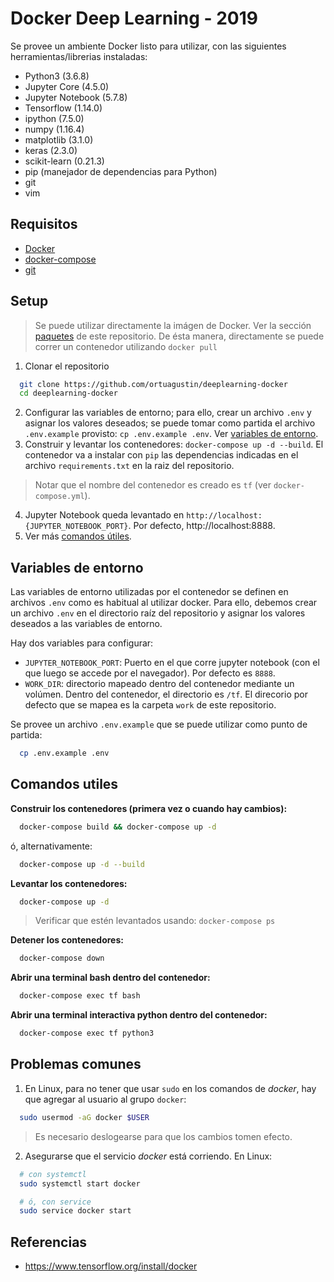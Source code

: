 # Docker Deep Learning - 2019

Se provee un ambiente Docker listo para utilizar, con las siguientes herramientas/librerias instaladas:
  - Python3 (3.6.8)
  - Jupyter Core (4.5.0)
  - Jupyter Notebook (5.7.8)
  - Tensorflow (1.14.0)
  - ipython (7.5.0)
  - numpy (1.16.4)
  - matplotlib (3.1.0)
  - keras (2.3.0)
  - scikit-learn (0.21.3)
  - pip (manejador de dependencias para Python)
  - git
  - vim

## Requisitos

  - [Docker](https://www.docker.com/)
  - [docker-compose](https://docs.docker.com/compose/)
  - [git](https://git-scm.com/)

## Setup

> Se puede utilizar directamente la imágen de Docker. Ver la sección [paquetes](https://github.com/ortuagustin/deeplearning-docker/packages) de este repositorio. De ésta manera, directamente se puede correr un contenedor utilizando `docker pull`

1. Clonar el repositorio

```sh
  git clone https://github.com/ortuagustin/deeplearning-docker
  cd deeplearning-docker
```

2. Configurar las variables de entorno; para ello, crear un archivo `.env` y asignar los valores deseados; se puede tomar como partida el archivo `.env.example` provisto: `cp .env.example .env`. Ver [variables de entorno](#variables-de-entorno).
3. Construir y levantar los contenedores: `docker-compose up -d --build`. El contenedor va a instalar con `pip` las dependencias indicadas en el archivo `requirements.txt` en la raiz del repositorio.

> Notar que el nombre del contenedor es creado es `tf` (ver `docker-compose.yml`).

4. Jupyter Notebook queda levantado en `http://localhost:{JUPYTER_NOTEBOOK_PORT}`. Por defecto, http://localhost:8888.
5. Ver más [comandos útiles](#comandos-utiles).

## Variables de entorno

Las variables de entorno utilizadas por el contenedor se definen en archivos `.env` como es habitual al utilizar docker. Para ello, debemos crear un archivo `.env` en el directorio raíz del repositorio y asignar los valores deseados a las variables de entorno.

Hay dos variables para configurar:
  - `JUPYTER_NOTEBOOK_PORT`: Puerto en el que corre jupyter notebook (con el que luego se accede por el navegador). Por defecto es `8888`.
  - `WORK_DIR`: directorio mapeado dentro del contenedor mediante un volúmen. Dentro del contenedor, el directorio es `/tf`. El direcorio por defecto que se mapea es la carpeta `work` de este repositorio.

Se provee un archivo `.env.example` que se puede utilizar como punto de partida:

```sh
  cp .env.example .env
```

## Comandos utiles

**Construir los contenedores (primera vez o cuando hay cambios):**

```sh
  docker-compose build && docker-compose up -d
```

ó, alternativamente:

```sh
  docker-compose up -d --build
```

**Levantar los contenedores:**

```sh
  docker-compose up -d
```

> Verificar que estén levantados usando: `docker-compose ps`

**Detener los contenedores:**

```sh
  docker-compose down
```

**Abrir una terminal bash dentro del contenedor:**

```sh
  docker-compose exec tf bash
```

**Abrir una terminal interactiva python dentro del contenedor:**

```sh
  docker-compose exec tf python3
```

## Problemas comunes

1. En Linux, para no tener que usar `sudo` en los comandos de *docker*, hay que agregar al usuario al grupo `docker`:

```sh
  sudo usermod -aG docker $USER
```

> Es necesario deslogearse para que los cambios tomen efecto.

2. Asegurarse que el servicio *docker* está corriendo. En Linux:

```sh
  # con systemctl
  sudo systemctl start docker

  # ó, con service
  sudo service docker start
```

## Referencias

- https://www.tensorflow.org/install/docker
